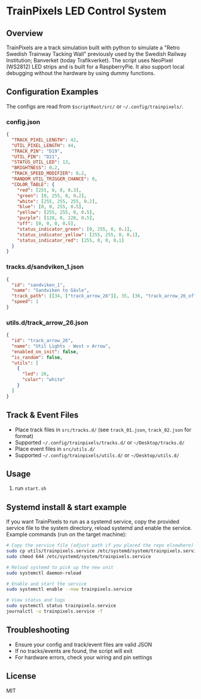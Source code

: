 # TrainPixels LED Control System

## Overview
TrainPixels are a track simulation built with python to simulate a "Retro Swedish Trainway Tacking Wall" previously used by the Swedish Railway Institution; Banverket (today Trafikverket). The script uses NeoPixel (WS2812) LED strips and is built for a RaspberryPie. It also support local debugging without the hardware by using dummy functions.

## Configuration Examples
The configs are read from `$scriptRoot/src/` or `~/.config/trainpixels/`.

### config.json
```json
{
  "TRACK_PIXEL_LENGTH": 42,
  "UTIL_PIXEL_LENGTH": 44,
  "TRACK_PIN": "D19",
  "UTIL_PIN": "D21",
  "STATUS_UTIL_LED": 13,
  "BRIGHTNESS": 0.2,
  "TRACK_SPEED_MODIFIER": 0.2,
  "RANDOM_UTIL_TRIGGER_CHANCE": 0,
  "COLOR_TABLE": {
    "red": [255, 0, 0, 0.3],
    "green": [0, 255, 0, 0.2],
    "white": [255, 255, 255, 0.2],
    "blue": [0, 0, 255, 0.5],
    "yellow": [255, 255, 0, 0.5],
    "purple": [128, 0, 128, 0.5],
    "off": [0, 0, 0, 0.5],
    "status_indicator_green": [0, 255, 0, 0.1],
    "status_indicator_yellow": [255, 255, 0, 0.1],
    "status_indicator_red": [255, 0, 0, 0.1]
  }
}
```

### tracks.d/sandviken_1.json
```json 
{
  "id": "sandviken_1",
  "name": "Sandviken to Gävle",
  "track_path": [[34, ["track_arrow_26"]], 35, [36, "track_arrow_26_off"], 24, 18, 19],
  "speed": 1
}
```

### utils.d/track_arrow_26.json
```json 
{
  "id": "track_arrow_26",
  "name": "Util Lights - West > Arrow",
  "enabled_on_init": false,
  "is_random": false,
  "utils": [
    {
      "led": 26,
      "color": "white"
    }
  ]
}
```

## Track & Event Files
- Place track files in `src/tracks.d/` (see `track_01.json`, `track_02.json` for format)
- Supported `~/.config/trainpixels/tracks.d/` or `~/Desktop/tracks.d/`
- Place event files in `src/utils.d/`
- Supported `~/.config/trainpixels/utils.d/` or `~/Desktop/utils.d/`

## Usage
1. run `start.sh` 
 
## Systemd install & start example

If you want TrainPixels to run as a systemd service, copy the provided service file to the system directory, reload systemd and enable the service. Example commands (run on the target machine):

```bash
# Copy the service file (adjust path if you placed the repo elsewhere)
sudo cp utils/trainpixels.service /etc/systemd/system/trainpixels.service
sudo chmod 644 /etc/systemd/system/trainpixels.service

# Reload systemd to pick up the new unit
sudo systemctl daemon-reload

# Enable and start the service
sudo systemctl enable --now trainpixels.service

# View status and logs
sudo systemctl status trainpixels.service
journalctl -u trainpixels.service -f
```

## Troubleshooting
- Ensure your config and track/event files are valid JSON
- If no tracks/events are found, the script will exit
- For hardware errors, check your wiring and pin settings

## License
MIT

